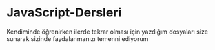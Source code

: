 # JavaScript-Dersleri
Kendiminde öğrenirken ilerde tekrar olması için yazdığım dosyaları size sunarak sizinde faydalanmanızı temenni ediyorum
